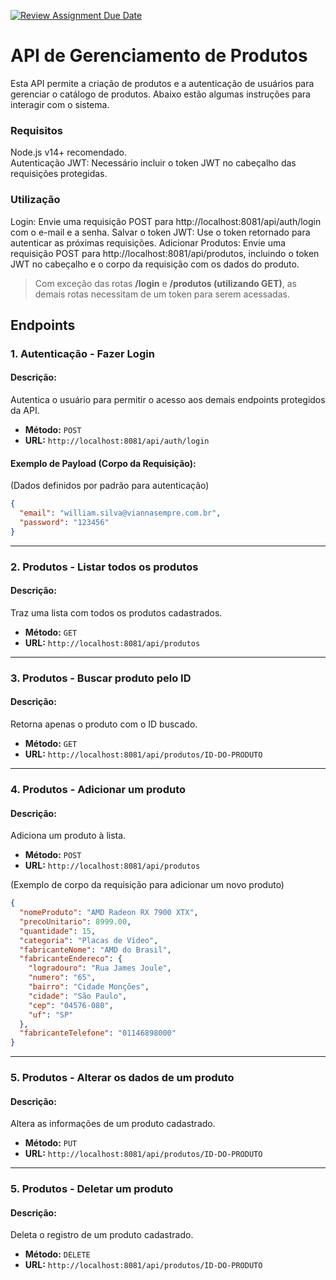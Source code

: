 [![Review Assignment Due Date](https://classroom.github.com/assets/deadline-readme-button-22041afd0340ce965d47ae6ef1cefeee28c7c493a6346c4f15d667ab976d596c.svg)](https://classroom.github.com/a/9ko37u_R)

# API de Gerenciamento de Produtos

Esta API permite a criação de produtos e a autenticação de usuários para gerenciar o catálogo de produtos. Abaixo estão algumas instruções para interagir com o sistema.

### Requisitos  
Node.js v14+ recomendado.  
Autenticação JWT: Necessário incluir o token JWT no cabeçalho das requisições protegidas.

### Utilização
Login: Envie uma requisição POST para http://localhost:8081/api/auth/login com o e-mail e a senha.
Salvar o token JWT: Use o token retornado para autenticar as próximas requisições.
Adicionar Produtos: Envie uma requisição POST para http://localhost:8081/api/produtos, incluindo o token JWT no cabeçalho e o corpo da requisição com os dados do produto.

> Com exceção das rotas <b>/login</b> e <b>/produtos (utilizando GET)</b>, as demais rotas necessitam de um token para serem acessadas.

## Endpoints

### 1. Autenticação - Fazer Login

#### Descrição:
Autentica o usuário para permitir o acesso aos demais endpoints protegidos da API.

- **Método:** `POST`
- **URL:** `http://localhost:8081/api/auth/login`

#### Exemplo de Payload (Corpo da Requisição):
(Dados definidos por padrão para autenticação)
```json
{
  "email": "william.silva@viannasempre.com.br",
  "password": "123456"
}  
```
***
### 2. Produtos - Listar todos os produtos

#### Descrição:
Traz uma lista com todos os produtos cadastrados.

- **Método:** `GET`
- **URL:** `http://localhost:8081/api/produtos`  

***
### 3. Produtos - Buscar produto pelo ID

#### Descrição:
Retorna apenas o produto com o ID buscado.

- **Método:** `GET`
- **URL:** `http://localhost:8081/api/produtos/ID-DO-PRODUTO`  

***
### 4. Produtos - Adicionar um produto

#### Descrição:
Adiciona um produto à lista.

- **Método:** `POST`
- **URL:** `http://localhost:8081/api/produtos`  

(Exemplo de corpo da requisição para adicionar um novo produto)
```json
{
  "nomeProduto": "AMD Radeon RX 7900 XTX",
  "precoUnitario": 8999.00,
  "quantidade": 15,
  "categoria": "Placas de Vídeo",
  "fabricanteNome": "AMD do Brasil",
  "fabricanteEndereco": {
    "logradouro": "Rua James Joule",
    "numero": "65",
    "bairro": "Cidade Monções",
    "cidade": "São Paulo",
    "cep": "04576-080",
    "uf": "SP"
  },
  "fabricanteTelefone": "01146898000"
}
```

***
### 5. Produtos - Alterar os dados de um produto

#### Descrição:
Altera as informações de um produto cadastrado.

- **Método:** `PUT`
- **URL:** `http://localhost:8081/api/produtos/ID-DO-PRODUTO`

***
### 5. Produtos - Deletar um produto

#### Descrição:
Deleta o registro de um produto cadastrado.

- **Método:** `DELETE`
- **URL:** `http://localhost:8081/api/produtos/ID-DO-PRODUTO`